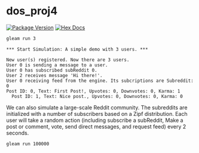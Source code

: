 # dos_proj4

[![Package Version](https://img.shields.io/hexpm/v/dos_proj4)](https://hex.pm/packages/dos_proj4)
[![Hex Docs](https://img.shields.io/badge/hex-docs-ffaff3)](https://hexdocs.pm/dos_proj4/)

```sh
gleam run 3
```

```gleam
*** Start Simulation: A simple demo with 3 users. ***

New user(s) registered. Now there are 3 users.
User 0 is sending a message to a user.
User 0 has subscribed subReddit 0.
User 2 receives message 'Hi there!'.
User 0 receiving feed from the engine. Its subcriptions are Subreddit: 0
Post ID: 0, Text: First Post!, Upvotes: 0, Downvotes: 0, Karma: 1
  Post ID: 1, Text: Nice post., Upvotes: 0, Downvotes: 0, Karma: 0
```

We can also simulate a large-scale Reddit community. The subreddits are initialized with a number of subscribers based on a Zipf distribution. Each user will take a random action (including subscribe a subReddit, Make a post or comment, vote, send direct messages, and request feed) every 2 seconds.

```sh
gleam run 100000
```
